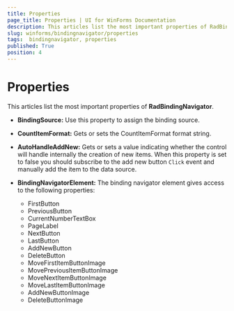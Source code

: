 ```yaml
---
title: Properties  
page_title: Properties | UI for WinForms Documentation 
description: This articles list the most important properties of RadBindingNavigator. 
slug: winforms/bindingnavigator/properties 
tags:  bindingnavigator, properties
published: True 
position: 4 
---
```


# Properties

This articles list the most important properties of __RadBindingNavigator__.

* __BindingSource:__ Use this property to assign the binding source.

* __CountItemFormat:__ Gets or sets the CountItemFormat format string.

* __AutoHandleAddNew:__ Gets or sets a value indicating whether the control 
will handle internally the creation of new items. When this property is set to false you should subscribe to the add new button `Click` event and manually add the item to the data source.

* __BindingNavigatorElement:__ The binding navigator element gives access to the following properties:
    - FirstButton
    - PreviousButton
    - CurrentNumberTextBox
    - PageLabel
    - NextButton
    - LastButton
    - AddNewButton
    - DeleteButton
    - MoveFirstItemButtonImage
    - MovePreviousItemButtonImage
    - MoveNextItemButtonImage
    - MoveLastItemButtonImage
    - AddNewButtonImage
    - DeleteButtonImage

